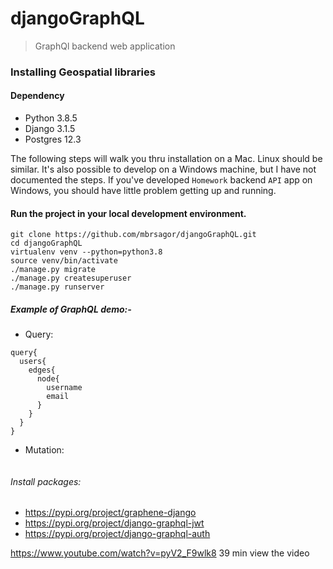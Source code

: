 # djangoGraphQL
> GraphQl backend web application

### Installing Geospatial libraries
#### Dependency
- Python 3.8.5
- Django 3.1.5
- Postgres 12.3

The following steps will walk you thru installation on a Mac. Linux should be similar. It's also possible to develop on a Windows machine, but I have not documented the steps. If you've developed `Homework` backend `API` app on Windows, you should have little problem getting up and running.


#### Run the project in your local development environment.
```
git clone https://github.com/mbrsagor/djangoGraphQL.git
cd djangoGraphQL
virtualenv venv --python=python3.8
source venv/bin/activate
./manage.py migrate
./manage.py createsuperuser
./manage.py runserver
```

##### Example of GraphQL demo:-
- Query:
```
query{
  users{
    edges{
      node{
        username
        email
      }
    }
  }
}
```
- Mutation:
```

```

###### Install packages:
- https://pypi.org/project/graphene-django
- https://pypi.org/project/django-graphql-jwt
- https://pypi.org/project/django-graphql-auth

https://www.youtube.com/watch?v=pyV2_F9wlk8
39 min view the video